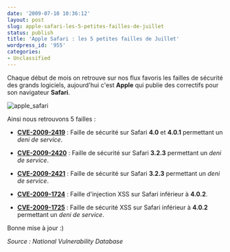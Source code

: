 ```yaml
---
date: '2009-07-10 10:36:12'
layout: post
slug: apple-safari-les-5-petites-failles-de-juillet
status: publish
title: 'Apple Safari : les 5 petites failles de Juillet'
wordpress_id: '955'
categories:
- Unclassified
---
```


Chaque début de mois on retrouve sur nos flux favoris les failles de sécurité des grands logiciels, aujourd'hui c'est **Apple** qui publie des correctifs pour son navigateur **Safari**.







![apple_safari](http://blog.kdecherf.com/wp-content/uploads/2009/07/apple_safari.jpg)




Ainsi nous retrouvons 5 failles :





	
  * [**CVE-2009-2419**](http://web.nvd.nist.gov/view/vuln/detail?vulnId=CVE-2009-2419) : Faille de sécurité sur Safari **4.0** et **4.0.1** permettant un _deni de service_.

	
  * [**CVE-2009-2420**](http://web.nvd.nist.gov/view/vuln/detail?vulnId=CVE-2009-2420) : Faille de sécurité sur Safari **3.2.3** permettant un _deni de service_.

	
  * [**CVE-2009-2421**](http://web.nvd.nist.gov/view/vuln/detail?vulnId=CVE-2009-2421) : Faille de sécurité sur Safari **3.2.3** permettant un _deni de service_.

	
  * [**CVE-2009-1724**](http://web.nvd.nist.gov/view/vuln/detail?vulnId=CVE-2009-1724) : Faille d'injection XSS sur Safari inférieur à **4.0.2**.

	
  * [**CVE-2009-1725**](http://web.nvd.nist.gov/view/vuln/detail?vulnId=CVE-2009-1725) : Faille de sécurité XSS sur Safari inférieur à **4.0.2** permettant un _deni de service_.




Bonne mise à jour :)







_Source : National Vulnerability Database_



